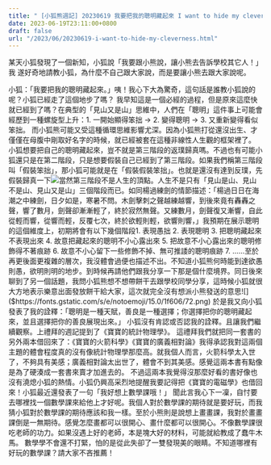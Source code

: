 ```yaml
---
title: " [小狐熊週記] 20230619 我要把我的聰明藏起來 I want to hide my cleverness"
date: 2023-06-19T23:11:00+0800
draft: false
url: "/2023/06/20230619-i-want-to-hide-my-cleverness.html"
---
```


某天小狐發現了一個新知，小狐說「我要跟小熊說，讓小熊去告訴學校其它人！」 我
遂好奇地請教小狐，為什麼不自己跟大家說，而是要讓小熊去跟大家說呢。

小狐：「我要把我的聰明藏起來。」咦！我心下大為驚奇，這句話是誰教小狐說的呢？小狐已經走了這個地步了嗎？ 我早知這是一個必經的過程，但是原來這麼快就已經到了嗎？在典型的「見山又是山」思維中，人們在「聰明」這件事上可能會經歷到一種螺旋型上升：1. 一開始顯得笨拙 → 2. 變得聰明 → 3. 又重新變得看似笨拙。 而小狐熊可能又受這種循環思維影響尤深。因為小狐熊打從還沒出生、才僅僅在母腹中剛取好名字的時候，就已經被套在這種非線性人生觀的框架裡了。
小狐想要把自己的聰明藏起來，豈不就是第三階段的返璞歸真嗎。不過也有可能小狐還只是在第二階段，只是想要假裝自己已經到了第三階段。如果我們稱第三階段叫「假裝笨拙」，那小狐可能就是在「假裝假裝笨拙」。也就是還沒有達到反璞，先假裝歸真一下![]($https://fonts.gstatic.com/s/e/notoemoji/15.0/1f606/72.png)當然第三階段不是人生的頂點。人生不是只有「見山是山、見山不是山、見山又是山」三個階段而已。如同楊過練劍的情節描述：「楊過日日在海潮之中練劍，日夕如是，寒暑不問。木劍擊刺之聲越練越響，到後來竟有轟轟之聲，響了數月，劍聲卻漸漸輕了，終於寂然無聲。又練數月，劍聲復又漸響，自此從輕而響，從響而輕，反覆七次，終於欲輕則輕，欲響則響，」我預期在展示聰明的這個維度上，初期將會有以下幾個階段1. 表現愚拙
2. 表現聰明
3. 把聰明藏起來不表現出來
4. 故意把藏起來的聰明不小心露出來
5. 把故意不小心露出來的聰明修飾得不著痕跡
6. 故意不小心留下一些修飾不掉、無可推諉的聰明痕跡
7. ......至於再更後面更複雜的層次，我沒體會過便也描述不出。不知道小狐熊何時能到達欲愚則愚，欲明則明的地步。到時候再請他們跟我分享一下那是個什麼境界。同日後來聊到了另一個話題，我問小狐熊想不想帶餅干去跟學校同學分享，這時候小狐就很大方地表示樂意出面發放餅干給大家，這次就完全沒有想派小熊發送的意思![]($https://fonts.gstatic.com/s/e/notoemoji/15.0/1f606/72.png) 於是我又向小狐發表了我的詮釋：「聰明是一種天賦，善良是一種選擇；你選擇把你的聰明藏起來，並且選擇把你的善良展現出來。」
小狐沒有肯認或否認我的詮釋。且讓我們繼續觀察。上禮拜的週記提到了《寶寶的統計物理學》。 這禮拜我們就把同一套書的另外兩本借回來了：《寶寶的火箭科學》《寶寶的廣義相對論》我得承認我對這兩個主題的體會程度真的沒有像統計物理學那麼高。就我個人而言，火箭科學太入世了，不夠具有美感；廣義相對論太出世了，體會不到其美感。感覺這兩本書有點像是為了硬湊成一套書來賣才加進去的。
不過這兩本我覺得沒那麼好看的書好像也沒有澆熄小狐的熱情。小狐仍興高采烈地提醒我要記得把《寶寶的電磁學》也借回來！小狐最近還發表了一句「我好想上數學課哦！」
聞此言我心下一凜，自忖要去哪裡找一個數學課來給他上才好呢。我個人對於數學課的期待就是要好玩，而我猜小狐對於數學課的期待應該和我一樣。至於小熊則是說想上畫畫課，我對於畫畫課倒是一無期待。感覺怎麼畫都可以很開心、畫什麼都可以很開心。不像數學課很吃老師的功力。如果沒遇上好的老師，本是塊大好的材料，可能就給教成了蠢牛木馬。
數學學不會還不打緊，怕的是從此失卻了一雙發現美的眼睛。不知道哪裡有好玩的數學課？請大家不吝推薦！
